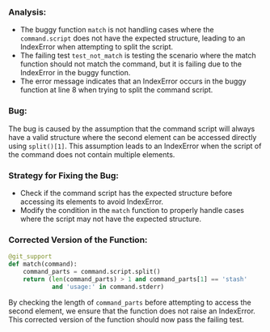 ### Analysis:
- The buggy function `match` is not handling cases where the `command.script` does not have the expected structure, leading to an IndexError when attempting to split the script.
- The failing test `test_not_match` is testing the scenario where the match function should not match the command, but it is failing due to the IndexError in the buggy function.
- The error message indicates that an IndexError occurs in the buggy function at line 8 when trying to split the command script.
  
### Bug:
The bug is caused by the assumption that the command script will always have a valid structure where the second element can be accessed directly using `split()[1]`. This assumption leads to an IndexError when the script of the command does not contain multiple elements.

### Strategy for Fixing the Bug:
- Check if the command script has the expected structure before accessing its elements to avoid IndexError.
- Modify the condition in the `match` function to properly handle cases where the script may not have the expected structure.

### Corrected Version of the Function:
```python
@git_support
def match(command):
    command_parts = command.script.split()
    return (len(command_parts) > 1 and command_parts[1] == 'stash'
            and 'usage:' in command.stderr)
```

By checking the length of `command_parts` before attempting to access the second element, we ensure that the function does not raise an IndexError. This corrected version of the function should now pass the failing test.